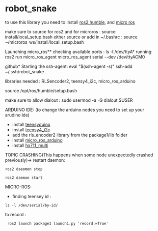 # robot_snake

to use this library you need to install [ros2 humble](https://docs.ros.org/en/humble/Installation.html), and [micro ros](https://micro.ros.org/docs/tutorials/core/first_application_linux/)

make sure to source for ros2 and for microros : source install/local_setup.bash
either source or add in ~/.bashrc : source ~/microros_ws/install/local_setup.bash 

Launching micro_ros** checking available ports : ls -l /dev/ttyA* running: ros2 run micro_ros_agent micro_ros_agent serial --dev /dev/ttyACM0

github* Starting the ssh-agent: eval "$(ssh-agent -s)" ssh-add ~/.ssh/robot_snake

libraries needed : RLSencoder2, teensy4_i2c, micro_ros_arduino

source /opt/ros/humble/setup.bash

make sure to allow dialout : sudo usermod -a -G dialout $USER


ARDUINO IDE: (to change the arduino nodes you need to set up your arudino ide) 
- install [teensyduino]( https://www.pjrc.com/teensy/td_download.html)
- install [teensy4_i2c](https://github.com/Richard-Gemmell/teensy4_i2c)
- add the rls_encoder2 library from the package1/lib folder 
- install [micro_ros_arduino](https://github.com/micro-ROS/micro_ros_arduino/releases)
- install [hx711_multi](https://github.com/compugician/HX711-multi.git)

TOPIC CRASHING(This happens when some node unexpectedly crashed previously)-> 
restart daemon:
```
ros2 daeomon stop 

ros2 daemon start
```

MICRO-ROS:
 - finding teensey id : 
 ```
 ls -l /dev/serial/by-id/
 ```
 
 
 to record : 
 ```
  ros2 launch package1 launch1.py 'record:=True'
 ```
